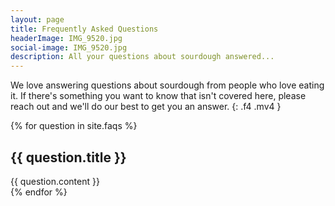 ```yaml
---
layout: page
title: Frequently Asked Questions
headerImage: IMG_9520.jpg
social-image: IMG_9520.jpg
description: All your questions about sourdough answered...
---
```


We love answering questions about sourdough from people who love eating it. If there's something you want to know that isn't covered here, please reach out and we'll do our best to get you an answer.
{: .f4 .mv4 }

{% for question in site.faqs %}
  <div class="mv3 pa3 br3 ba b--light-gray bw2">
    <h2 data-target="toggle-{{ forloop.index }}" class="toggle-heading mt0 mb1 sky"><span class="toggle-icon"></span>{{ question.title }}</h2>
    <div id="toggle-{{ forloop.index }}" class="toggle-content">{{ question.content }}</div>
  </div>
{% endfor %}
